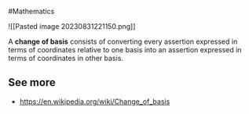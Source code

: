#Mathematics 

![[Pasted image 20230831221150.png]]


A __change of basis__ consists of converting every assertion expressed in terms of coordinates relative to one basis into an assertion expressed in terms of coordinates in other basis.


## See more
- https://en.wikipedia.org/wiki/Change_of_basis